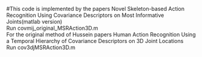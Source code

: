 #This code is implemented by the papers Novel Skeleton-based Action Recognition Using Covariance Descriptors on Most Informative Joints(matlab version) <br/>
Run covmij_original_MSRAction3D.m <br/>
For the original method of Hussein papers Human Action Recognition Using a Temporal Hierarchy of Covariance Descriptors on 3D Joint Locations<br/>
Run cov3djMSRAction3D.m<br/>
